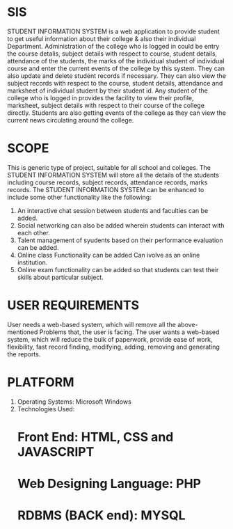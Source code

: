 # SIS

STUDENT INFORMATION SYSTEM is a web application to provide student to get
useful information about their college & also their individual Department.
Administration of the college who is logged in could be entry the course detalis,
subject details with respect to course, student details, attendance of the students, the
marks of the individual student of individual course and enter the current events of the
college by this system. They can also update and delete student records if necessary.
They can also view the subject records with respect to the course, student details,
attendance and marksheet of individual student by their student id. Any student of the
college who is logged in provides the facility to view their profile, marksheet, subject
details with respect to their course of the college directly. Students are also getting
events of the college as they can view the current news circulating around the college.

# SCOPE
This is generic type of project, suitable for all school and colleges. The STUDENT
INFORMATION SYSTEM will store all the details of the students including course
records, subject records, attendance records, marks records. The STUDENT
INFORMATION SYSTEM can be enhanced to include some other functionality like
the following:
1. An interactive chat session between students and faculties can be added.
2. Social networking can also be added wherein students can interact with each
other.
3. Talent management of syudents based on their performance evaluation can be
added.
4. Online class Functionality can be added
Can ivolve as an online institution.
5. Online exam functionality can be added so that students can test their skills
about particular subject.

# USER REQUIREMENTS
User needs a web-based system, which will remove all the above-mentioned Problems
that, the user is facing. The user wants a web-based system, which will reduce the
bulk of paperwork, provide ease of work, flexibility, fast record finding, modifying,
adding, removing and generating the reports.

# PLATFORM
1. Operating Systems: Microsoft Windows
2. Technologies Used:
     # Front End: HTML, CSS and JAVASCRIPT
     # Web Designing Language: PHP
     # RDBMS (BACK end): MYSQL
